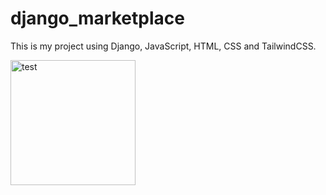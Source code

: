# django_marketplace

This is my project using Django, JavaScript, HTML, CSS and TailwindCSS.

 <img width="200px" src="/media/core_images/preview_git.png" alt="test"/>